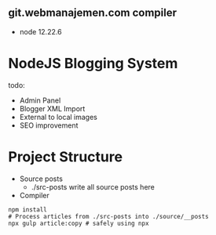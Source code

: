 ## git.webmanajemen.com compiler
- node 12.22.6

# NodeJS Blogging System
todo:
- Admin Panel
- Blogger XML Import
- External to local images
- SEO improvement

# Project Structure
- Source posts
  - ./src-posts write all source posts here
- Compiler
```shell
npm install
# Process articles from ./src-posts into ./source/__posts
npx gulp article:copy # safely using npx
```
